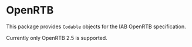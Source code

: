 # OpenRTB

This package provides `Codable`  objects for the IAB OpenRTB specification.

Currently only OpenRTB 2.5 is supported.
